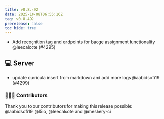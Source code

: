 ```yaml
---
title: v0.8.492
date: 2025-10-08T06:55:16Z
tag: v0.8.492
prerelease: false
toc_hide: true
---
```


- Add recognition tag and endpoints for badge assignment functionality @leecalcote (#4295)

## 💻 Server

- update curricula insert from markdown and add more logs @aabidsofi19 (#4299)

### 👨🏽‍💻 Contributors

Thank you to our contributors for making this release possible:
@aabidsofi19, @l5io, @leecalcote and @meshery-ci

